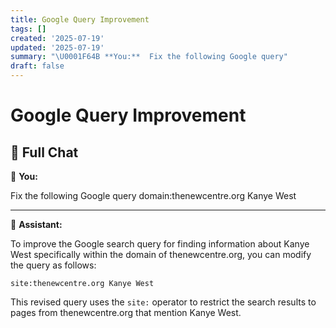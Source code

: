 ```yaml
---
title: Google Query Improvement
tags: []
created: '2025-07-19'
updated: '2025-07-19'
summary: "\U0001F64B **You:**  Fix the following Google query"
draft: false
---
```


# Google Query Improvement

## 🧠 Full Chat

🙋 **You:**

Fix the following Google query
domain:thenewcentre.org Kanye West

---

🤖 **Assistant:**

To improve the Google search query for finding information about Kanye West specifically within the domain of thenewcentre.org, you can modify the query as follows:

```
site:thenewcentre.org Kanye West
``` 

This revised query uses the `site:` operator to restrict the search results to pages from thenewcentre.org that mention Kanye West.